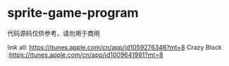 # sprite-game-program
代码源码仅供参考，请勿用于商用

link all: https://itunes.apple.com/cn/app/id1059276346?mt=8
Crazy Block :https://itunes.apple.com/cn/app/id1009641981?mt=8
